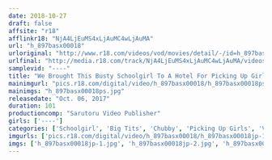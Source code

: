 ```yaml
---
date: 2018-10-27
draft: false
affsite: "r18"
afflinkr18: "NjA4LjEuMS4xLjAuMC4wLjAuMA"
url: "h_897basx00018"
urloriginal: "http://www.r18.com/videos/vod/movies/detail/-/id=h_897basx00018"
urlfinal: "http://media.r18.com/track/NjA4LjEuMS4xLjAuMC4wLjAuMA/videos/vod/movies/detail/-/id=h_897basx00018"
samplevid: "----"
title: "We Brought This Busty Schoolgirl To A Hotel For Picking Up Girls And Filmed POV Footage Without Permission And Sold It As An AV Rikako, I Cup Titties"
mainimgurl: "pics.r18.com/digital/video/h_897basx00018/h_897basx00018ps.jpg"
mainimgs: "h_897basx00018ps.jpg"
releasedate: "Oct. 06, 2017"
duration: 101
productioncomp: "Sarutoru Video Publisher"
girls: ['----']
categories: ['Schoolgirl', 'Big Tits', 'Chubby', 'Picking Up Girls', 'Voyeur', 'Gonzo']
imgurls: ['pics.r18.com/digital/video/h_897basx00018/h_897basx00018jp-1.jpg', 'pics.r18.com/digital/video/h_897basx00018/h_897basx00018jp-2.jpg', 'pics.r18.com/digital/video/h_897basx00018/h_897basx00018jp-3.jpg', 'pics.r18.com/digital/video/h_897basx00018/h_897basx00018jp-4.jpg', 'pics.r18.com/digital/video/h_897basx00018/h_897basx00018jp-5.jpg', 'pics.r18.com/digital/video/h_897basx00018/h_897basx00018jp-6.jpg', 'pics.r18.com/digital/video/h_897basx00018/h_897basx00018jp-7.jpg', 'pics.r18.com/digital/video/h_897basx00018/h_897basx00018jp-8.jpg', 'pics.r18.com/digital/video/h_897basx00018/h_897basx00018jp-9.jpg', 'pics.r18.com/digital/video/h_897basx00018/h_897basx00018jp-10.jpg', 'pics.r18.com/digital/video/h_897basx00018/h_897basx00018jp-11.jpg', 'pics.r18.com/digital/video/h_897basx00018/h_897basx00018jp-12.jpg', 'pics.r18.com/digital/video/h_897basx00018/h_897basx00018jp-13.jpg', 'pics.r18.com/digital/video/h_897basx00018/h_897basx00018jp-14.jpg', 'pics.r18.com/digital/video/h_897basx00018/h_897basx00018jp-15.jpg', 'pics.r18.com/digital/video/h_897basx00018/h_897basx00018jp-16.jpg', 'pics.r18.com/digital/video/h_897basx00018/h_897basx00018jp-17.jpg', 'pics.r18.com/digital/video/h_897basx00018/h_897basx00018jp-18.jpg', 'pics.r18.com/digital/video/h_897basx00018/h_897basx00018jp-19.jpg', 'pics.r18.com/digital/video/h_897basx00018/h_897basx00018jp-20.jpg']
imgs: ['h_897basx00018jp-1.jpg', 'h_897basx00018jp-2.jpg', 'h_897basx00018jp-3.jpg', 'h_897basx00018jp-4.jpg', 'h_897basx00018jp-5.jpg', 'h_897basx00018jp-6.jpg', 'h_897basx00018jp-7.jpg', 'h_897basx00018jp-8.jpg', 'h_897basx00018jp-9.jpg', 'h_897basx00018jp-10.jpg', 'h_897basx00018jp-11.jpg', 'h_897basx00018jp-12.jpg', 'h_897basx00018jp-13.jpg', 'h_897basx00018jp-14.jpg', 'h_897basx00018jp-15.jpg', 'h_897basx00018jp-16.jpg', 'h_897basx00018jp-17.jpg', 'h_897basx00018jp-18.jpg', 'h_897basx00018jp-19.jpg', 'h_897basx00018jp-20.jpg']
---
```

